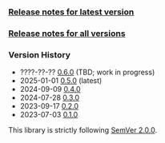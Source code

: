 ### [Release notes for latest version](latest.md)

### [Release notes for all versions](full.md)

### Version History

* ????-??-?? [0.6.0](0.6.0.md) (TBD; work in progress)
* 2025-01-01 [0.5.0](0.5.0.md) (latest)
* 2024-09-09 [0.4.0](0.4.0.md)
* 2024-07-28 [0.3.0](0.3.0.md)
* 2023-09-17 [0.2.0](0.2.0.md)
* 2023-07-03 [0.1.0](0.1.0.md)


This library is strictly following [SemVer 2.0.0](https://semver.org/spec/v2.0.0.html).